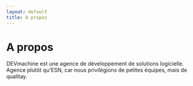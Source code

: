 ```yaml
---
layout: default
title: A propos
---
```


# A propos

DEVmachine est une agence de développement de solutions logicielle.
Agence plutôt qu'ESN, car nous privilégions de petites équipes, mais de qualitay.